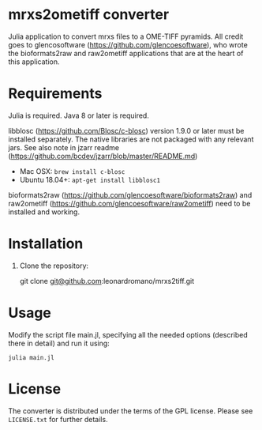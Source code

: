 mrxs2ometiff converter
=====================

Julia application to convert mrxs files to a OME-TIFF pyramids.
All credit goes to glencosoftware (https://github.com/glencoesoftware), who wrote the 
bioformats2raw and raw2ometiff applications that are at the heart of this application.

Requirements
============

Julia is required.
Java 8 or later is required.

libblosc (https://github.com/Blosc/c-blosc) version 1.9.0 or later must be installed separately.
The native libraries are not packaged with any relevant jars.  See also note in jzarr readme (https://github.com/bcdev/jzarr/blob/master/README.md)

 * Mac OSX: `brew install c-blosc`
 * Ubuntu 18.04+: `apt-get install libblosc1`
 
bioformats2raw (https://github.com/glencoesoftware/bioformats2raw) and raw2ometiff (https://github.com/glencoesoftware/raw2ometiff) need to be installed and working.

Installation
============

1. Clone the repository:

    git clone git@github.com:leonardromano/mrxs2tiff.git

Usage
=====

Modify the script file main.jl, specifying all the needed options (described there in detail) and run it using:

    julia main.jl

License
=======

The converter is distributed under the terms of the GPL license.
Please see `LICENSE.txt` for further details.
